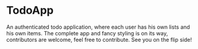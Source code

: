 # TodoApp
An authenticated todo application, where each user has his own lists and his own items.
The complete app and fancy styling is on its way, contributors are welcome, feel free to contribute.
See you on the flip side!
